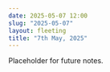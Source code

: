 ```yaml
---
date: 2025-05-07 12:00
slug: "2025-05-07"
layout: fleeting
title: "7th May, 2025"
---
```


Placeholder for future notes.
